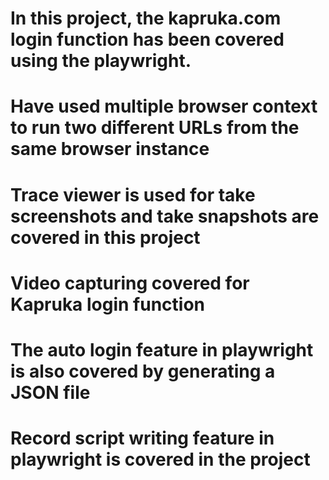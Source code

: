  # In this project, the kapruka.com login function has been covered using the playwright.
 # Have used multiple browser context to run two different URLs from the same browser instance
 # Trace viewer is used for take screenshots and take snapshots are covered in this project
 # Video capturing covered for Kapruka login function
 # The auto login feature in playwright is also covered by generating a JSON file
 # Record script writing feature in playwright is covered in the project
